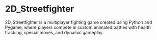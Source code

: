 # 2D_Streetfighter
2D_Streetfighter is a multiplayer fighting game created using Python and Pygame, where players compete in custom animated battles with health tracking, special moves, and dynamic gameplay.
